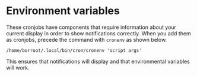 # Environment variables
These cronjobs have components that require information about your current
display in order to show notifications correctly. When you add them as
cronjobs, precede the command with `cronenv` as shown below.

	/home/borroot/.local/bin/cron/cronenv 'script args'

This ensures that notifications will display and that environmental variables
will work.
